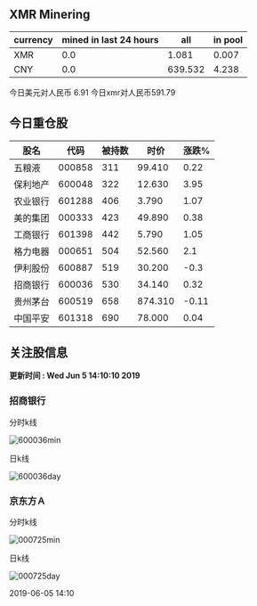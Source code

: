 ## XMR Minering

|currency|mined in last 24 hours|all|in pool|
|---|---|---|---|
|XMR|0.0|1.081|0.007|
|CNY|0.0|639.532|4.238|

今日美元对人民币 6.91	今日xmr对人民币591.79


## 今日重仓股 

|股名|代码|被持数|时价|涨跌%|
|---|---|---|---|---|
|五粮液|000858|311|99.410|0.22|
|保利地产|600048|322|12.630|3.95|
|农业银行|601288|406|3.790|1.07|
|美的集团|000333|423|49.890|0.38|
|工商银行|601398|442|5.790|1.05|
|格力电器|000651|504|52.560|2.1|
|伊利股份|600887|519|30.200|-0.3|
|招商银行|600036|530|34.140|0.32|
|贵州茅台|600519|658|874.310|-0.11|
|中国平安|601318|690|78.000|0.04|

## 关注股信息
**更新时间 : Wed Jun  5 14:10:10 2019**
### 招商银行 
分时k线

![600036min](http://image.sinajs.cn/newchart/min/n/sh600036.gif)

日k线

![600036day](http://image.sinajs.cn/newchart/daily/n/sh600036.gif)

### 京东方Ａ 
分时k线

![000725min](http://image.sinajs.cn/newchart/min/n/sz000725.gif)

日k线

![000725day](http://image.sinajs.cn/newchart/daily/n/sz000725.gif)

2019-06-05 14:10